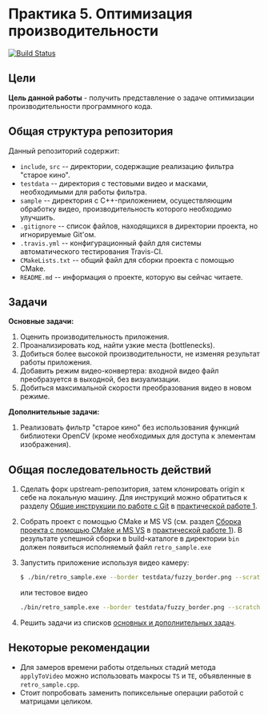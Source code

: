 # Практика 5. Оптимизация производительности

[![Build Status](https://travis-ci.org/Itseez-NNSU-SummerSchool2015/practice5-performance.svg)](https://travis-ci.org/Itseez-NNSU-SummerSchool2015/practice5-performance)

## Цели

__Цель данной работы__ - получить представление о задаче оптимизации
производительности программного кода.

## Общая структура репозитория

Данный репозиторий содержит:

  - `include`, `src` -- директории, содержащие реализацию фильтра "старое кино".
  - `testdata` -- директория с тестовыми видео и масками, необходимыми для работы фильтра.
  - `sample` -- директория с С++-приложением, осуществляющим обработку видео,
     производительность которого необходимо улучшить.
  - `.gitignore` -- список файлов, находящихся в директории проекта,
     но игнорируемые Git'ом.
  - `.travis.yml` -- конфигурационный файл для системы автоматического
     тестирования Travis-CI.
  - `CMakeLists.txt` -- общий файл для сборки проекта с помощью CMake.
  - `README.md` -- информация о проекте, которую вы сейчас читаете.

## Задачи

__Основные задачи:__

  1. Оценить производительность приложения.
  1. Проанализировать код, найти узкие места (bottlenecks).
  1. Добиться более высокой производительности, не изменяя результат работы
     приложения.
  1. Добавить режим видео-конвертера: входной видео файл преобразуется в
     выходной, без визуализации.
  1. Добиться максимальной скорости преобразования видео в новом режиме.

__Дополнительные задачи:__

  1. Реализовать фильтр "старое кино" без использования функций библиотеки
     OpenCV (кроме необходимых для доступа к элементам изображения).

## Общая последовательность действий

  1. Сделать форк upstream-репозитория, затем клонировать origin к себе на
     локальную машину. Для инструкций можно обратиться к разделу
     [Общие инструкции по работе с Git][git-intro]
     в [практической работе 1][practice1].
  1. Собрать проект с помощью CMake и MS VS (см. раздел
     [Сборка проекта с помощью CMake и MS VS][cmake-msvs]
     в [практической работе 1][practice1]). В результате успешной сборки
     в build-каталоге в директории `bin` должен появиться исполняемый файл
     `retro_sample.exe`
  1. Запустить приложение используя видео камеру:

      ```bash
      $ ./bin/retro_sample.exe --border testdata/fuzzy_border.png --scratches testdata/scratches.png --camera
      ```

      или тестовое видео

      ```bash
      ./bin/retro_sample.exe --border testdata/fuzzy_border.png --scratches testdata/scratches.png --video testdata/05.avi
      ```

  1. Решить задачи из списков [основных и дополнительных задач][tasks].

## Некоторые рекомендации

  - Для замеров времени работы отдельных стадий метода `applyToVideo` можно
    использовать макросы `TS` и `TE`, объявленные в `retro_sample.cpp`.
  - Стоит попробовать заменить попиксельные операции работой с матрицами целиком.

<!-- LINKS -->

[practice1]: https://github.com/Itseez-NNSU-SummerSchool2015/practice1-devtools
[git-intro]: https://github.com/Itseez-NNSU-SummerSchool2015/practice1-devtools#Общие-инструкции-по-работе-с-git
[cmake-msvs]: https://github.com/Itseez-NNSU-SummerSchool2015/practice1-devtools#Сборка-проекта-с-помощью-cmake-и-microsoft-visual-studio
[tasks]: https://github.com/Itseez-NNSU-SummerSchool2015/practice5-detection#Задачи
